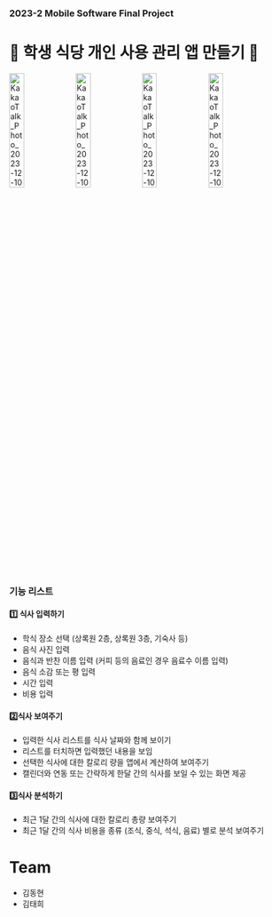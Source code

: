 ### 2023-2 Mobile Software Final Project
# 🍚 학생 식당 개인 사용 관리 앱 만들기 🍚

<img width="23%" alt="KakaoTalk_Photo_2023-12-10-01-35-38 001" src="https://github.com/KimTaering/DonggukMeal/assets/92096892/c7922a23-73f6-4fd0-bb0b-3814db15541b">
<img width="23%" alt="KakaoTalk_Photo_2023-12-10-01-35-38 003" src="https://github.com/KimTaering/DonggukMeal/assets/92096892/d1212bc1-b753-4456-82b2-0eb9824d18b9">
<img width="23%" alt="KakaoTalk_Photo_2023-12-10-01-35-38 002" src="https://github.com/KimTaering/DonggukMeal/assets/92096892/32da49d4-1554-4100-9460-25bf8347e19a">
<img width="23%" alt="KakaoTalk_Photo_2023-12-10-01-36-47 001" src="https://github.com/KimTaering/DonggukMeal/assets/92096892/1ced6d73-41d6-4e4d-83b4-b99507ade90e">

### 기능 리스트
  
#### 1️⃣ 식사 입력하기
- 학식 장소 선택 (상록원 2층, 상록원 3층, 기숙사 등)
- 음식 사진 입력
- 음식과 반찬 이름 입력 (커피 등의 음료인 경우 음료수 이름 입력)
- 음식 소감 또는 평 입력
- 시간 입력
- 비용 입력  

#### 2️⃣식사 보여주기
- 입력한 식사 리스트를 식사 날짜와 함께 보이기
- 리스트를 터치하면 입력했던 내용을 보임
- 선택한 식사에 대한 칼로리 량을 앱에서 계산하여 보여주기
- 캘린더와 연동 또는 간략하게 한달 간의 식사를 보일 수 있는 화면 제공
  
#### 3️⃣식사 분석하기
- 최근 1달 간의 식사에 대한 칼로리 총량 보여주기
- 최근 1달 간의 식사 비용을 종류 (조식, 중식, 석식, 음료) 별로 분석 보여주기

# Team
- 김동현 
- 김태희
